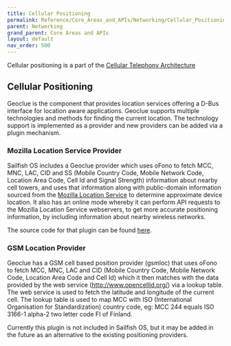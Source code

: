 ```yaml
---
title: Cellular Positioning
permalink: Reference/Core_Areas_and_APIs/Networking/Cellular_Positioning/
parent: Networking
grand_parent: Core Areas and APIs
layout: default
nav_order: 500
---
```


Cellular positioning is a part of the [Cellular Telephony
Architecture](/Reference/Core_Areas_and_APIs/Networking/Cellular_Telephony_Architecture)

## Cellular Positioning

Geoclue is the component that provides location services offering a
D-Bus interface for location aware applications. Geoclue supports
multiple technologies and methods for finding the current location. The
technology support is implemented as a provider and new providers can be
added via a plugin mechanism.

### Mozilla Location Service Provider

Sailfish OS includes a Geoclue provider which uses oFono to fetch MCC,
MNC, LAC, CID and SS (Mobile Country Code, Mobile Network Code, Location
Area Code, Cell Id and Signal Strength) information about nearby cell
towers, and uses that information along with public-domain information
sourced from the [Mozilla Location
Service](https://location.services.mozilla.com/downloads) to determine
approximate device location. It also has an online mode whereby it can
perform API requests to the Mozilla Location Service webservers, to get
more accurate positioning information, by including information about
nearby wireless networks.

The source code for that plugin can be found
[here](https://github.com/mer-hybris/geoclue-providers-mlsdb).

### GSM Location Provider

Geoclue has a GSM cell based position provider (gsmloc) that uses oFono
to fetch MCC, MNC, LAC and CID (Mobile Country Code, Mobile Network
Code, Location Area Code and Cell Id) which it then matches with the
data provided by the web service (http://www.opencellid.org/) via a
lookup table. The web service is used to fetch the latitude and
longitude of the current cell. The lookup table is used to map MCC with
ISO (International Organisation for Standardization) country code, eg:
MCC 244 equals ISO 3166-1 alpha-2 two letter code FI of Finland.

Currently this plugin is not included in Sailfish OS, but it may be
added in the future as an alternative to the existing positioning
providers.
